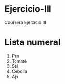 # Ejercicio-III
Coursera Ejercicio III
<html>
  <head>
    <title> Lista numeral de ingredientes </title>
  </head>
  <body>
    <h1>Lista numeral</h1>
    <ol>
      <li>Pan</li>
      <li>Tomate</li>
      <li>Sal</li>
      <li>Cebolla</li>
      <li>Ajo</li>
    </ol>
  </body>
</html>

